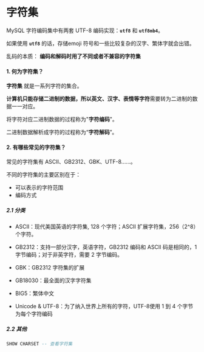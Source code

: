 # 字符集

MySQL 字符编码集中有两套 UTF-8 编码实现：**`utf8`** 和 **`utf8mb4`**。

如果使用 **`utf8`** 的话，存储emoji 符号和一些比较复杂的汉字、繁体字就会出错。

乱码的本质： **编码和解码时用了不同或者不兼容的字符集** 



#### 1. 何为字符集？

**字符集** 就是一系列字符的集合。

**计算机只能存储二进制的数据，所以英文、汉字、表情等字符**需要转为二进制的数据一一对应。

将字符对应二进制数据的过程称为"**字符编码**"。

二进制数据解析成字符的过程称为“**字符解码**”。



#### 2. 有哪些常见的字符集？

常见的字符集有 ASCII、GB2312、GBK、UTF-8......。

不同的字符集的主要区别在于：

- 可以表示的字符范围
- 编码方式



##### 2.1 分类

- ASCII：现代美国英语的字符集, 128 个字符；ASCII 扩展字符集，256（2^8）个字符。

- GB2312：支持一部分汉字，英语字符，GB2312 编码和 ASCII 码是相同的，1 字节编码；对于非英字符，需要 2 字节编码。

- GBK：GB2312 字符集的扩展

- GB18030：最全面的汉字字符集

- BIG5：繁体中文

- Unicode & UTF-8：为了纳入世界上所有的字符，UTF-8使用 1 到 4 个字节为每个字符编码




##### 2.2 其他

```sql
SHOW CHARSET -- 查看字符集
```

